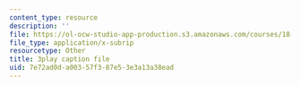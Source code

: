 ```yaml
---
content_type: resource
description: ''
file: https://ol-ocw-studio-app-production.s3.amazonaws.com/courses/18-217-graph-theory-and-additive-combinatorics-fall-2019/7e72ad0da00357f387e53e3a13a38ead_ydyiq1Z22gc.vtt
file_type: application/x-subrip
resourcetype: Other
title: 3play caption file
uid: 7e72ad0d-a003-57f3-87e5-3e3a13a38ead
---
```

